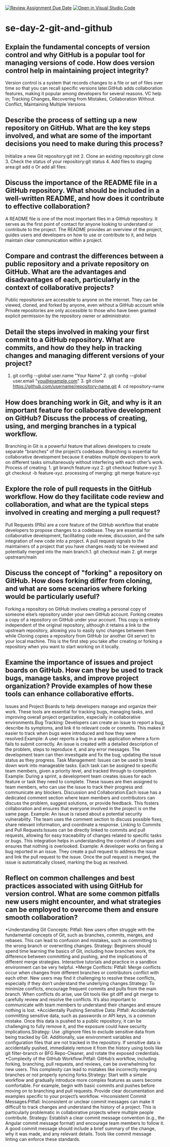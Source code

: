 [![Review Assignment Due Date](https://classroom.github.com/assets/deadline-readme-button-22041afd0340ce965d47ae6ef1cefeee28c7c493a6346c4f15d667ab976d596c.svg)](https://classroom.github.com/a/8wgCKhpZ)
[![Open in Visual Studio Code](https://classroom.github.com/assets/open-in-vscode-2e0aaae1b6195c2367325f4f02e2d04e9abb55f0b24a779b69b11b9e10269abc.svg)](https://classroom.github.com/online_ide?assignment_repo_id=15583750&assignment_repo_type=AssignmentRepo)
# se-day-2-git-and-github
## Explain the fundamental concepts of version control and why GitHub is a popular tool for managing versions of code. How does version control help in maintaining project integrity?
Version control is a system that records changes to a file or set of files over time so that you can recall specific versions later.GitHub adds collaboration features, making it popular among developers for several reasons. VC help in; Tracking Changes, Recovering from Mistakes, Collaboration Without Conflict, Maintaining Multiple Versions
## Describe the process of setting up a new repository on GitHub. What are the key steps involved, and what are some of the important decisions you need to make during this process?
Initialize a new Git repository:git init 2. Clone an existing repository:git clone <repository-url> 3. Check the status of your repository:git status 4. Add files to staging area:git add <file-name>o Or add all files:
## Discuss the importance of the README file in a GitHub repository. What should be included in a well-written README, and how does it contribute to effective collaboration?
A README file is one of the most important files in a GitHub repository. It serves as the first point of contact for anyone looking to understand or contribute to the project. The README provides an overview of the project, guides users and developers on how to use or contribute to it, and helps maintain clear communication within a project.
## Compare and contrast the differences between a public repository and a private repository on GitHub. What are the advantages and disadvantages of each, particularly in the context of collaborative projects?
Public repositories are accessible to anyone on the internet. They can be viewed, cloned, and forked by anyone, even without a GitHub account while Private repositories are only accessible to those who have been granted explicit permission by the repository owner or administrator.
## Detail the steps involved in making your first commit to a GitHub repository. What are commits, and how do they help in tracking changes and managing different versions of your project?
1. git config --global user.name "Your Name"  2. git config --global user.email "you@example.com" 3. git clone https://github.com/username/repository-name.git  4. cd repository-name
## How does branching work in Git, and why is it an important feature for collaborative development on GitHub? Discuss the process of creating, using, and merging branches in a typical workflow.
Branching in Git is a powerful feature that allows developers to create separate "branches" of the project’s codebase. Branching is essential for collaborative development because it enables multiple developers to work on different tasks simultaneously without interfering with each other’s work.  Process of creating: 1. git branch feature-xyz 2. git checkout feature-xyz 3. git checkout -b feature-xyz. processing of merging: git merge feature-xyz
## Explore the role of pull requests in the GitHub workflow. How do they facilitate code review and collaboration, and what are the typical steps involved in creating and merging a pull request?
Pull Requests (PRs) are a core feature of the GitHub workflow that enable developers to propose changes to a codebase. They are essential for collaborative development, facilitating code review, discussion, and the safe integration of new code into a project. A pull request signals to the maintainers of a project that you have changes ready to be reviewed and potentially merged into the main branch.1. git checkout main 2. git merge upstream/main
## Discuss the concept of "forking" a repository on GitHub. How does forking differ from cloning, and what are some scenarios where forking would be particularly useful?
Forking a repository on GitHub involves creating a personal copy of someone else’s repository under your own GitHub account. Forking creates a copy of a repository on GitHub under your account. This copy is entirely independent of the original repository, although it retains a link to the upstream repository, allowing you to easily sync changes between them while Cloning copies a repository from GitHub (or another Git server) to your local machine. This is the first step you take after creating or forking a repository when you want to start working on it locally.
## Examine the importance of issues and project boards on GitHub. How can they be used to track bugs, manage tasks, and improve project organization? Provide examples of how these tools can enhance collaborative efforts.
Issues and Project Boards to help developers manage and organize their work. These tools are essential for tracking bugs, managing tasks, and improving overall project organization, especially in collaborative environments.Bug Tracking: Developers can create an issue to report a bug, describe its symptoms, and link it to relevant code or commits. This makes it easier to track when bugs were introduced and how they were resolved.Example: A user reports a bug in a web application where a form fails to submit correctly. An issue is created with a detailed description of the problem, steps to reproduce it, and any error messages. The development team can then investigate and fix the bug, updating the issue status as they progress. Task Management: Issues can be used to break down work into manageable tasks. Each task can be assigned to specific team members, given a priority level, and tracked through to completion. Example: During a sprint, a development team creates issues for each feature or task they need to complete. These issues are then assigned to team members, who can use the issue to track their progress and communicate any blockers. Discussion and Collaboration:Each issue has a dedicated comment section where team members and contributors can discuss the problem, suggest solutions, or provide feedback. This fosters collaboration and ensures that everyone involved in the project is on the same page. Example: An issue is raised about a potential security vulnerability. The team uses the comment section to discuss possible fixes, share relevant information, and coordinate a response. Linking to Commits and Pull Requests:Issues can be directly linked to commits and pull requests, allowing for easy traceability of changes related to specific tasks or bugs. This integration helps in understanding the context of changes and ensures that nothing is overlooked. Example: A developer works on fixing a bug reported in an issue. They create a pull request to address the issue and link the pull request to the issue. Once the pull request is merged, the issue is automatically closed, marking the bug as resolved.
## Reflect on common challenges and best practices associated with using GitHub for version control. What are some common pitfalls new users might encounter, and what strategies can be employed to overcome them and ensure smooth collaboration?
*Understanding Git Concepts: Pitfall: New users often struggle with the fundamental concepts of Git, such as branches, commits, merges, and rebases. This can lead to confusion and mistakes, such as committing to the wrong branch or overwriting changes. Strategy: Beginners should spend time learning the basics of Git, including how branches work, the difference between committing and pushing, and the implications of different merge strategies. Interactive tutorials and practice in a sandbox environment can be very helpful. *Merge Conflicts: Pitfall: Merge conflicts occur when changes from different branches or contributors conflict with each other. New users may find it challenging to resolve these conflicts, especially if they don’t understand the underlying changes.Strategy: To minimize conflicts, encourage frequent commits and pulls from the main branch. When conflicts do arise, use Git tools like git diff and git merge to carefully review and resolve the conflicts. It’s also important to communicate with team members to understand their changes and ensure nothing is lost. *Accidentally Pushing Sensitive Data: Pitfall: Accidentally committing sensitive data, such as passwords or API keys, is a common mistake. Once this data is pushed to a public repository, it can be challenging to fully remove it, and the exposure could have security implications.Strategy: Use .gitignore files to exclude sensitive data from being tracked by Git. Additionally, use environment variables and configuration files that are not tracked in the repository. If sensitive data is accidentally pushed, immediately remove it from the history using tools like git filter-branch or BFG Repo-Cleaner, and rotate the exposed credentials. *Complexity of the GitHub Workflow:Pitfall: GitHub’s workflow, including forking, branching, pull requests, and reviews, can be overwhelming for new users. This complexity can lead to mistakes like incorrectly merging branches or not properly syncing forks.Strategy: Start with a simple workflow and gradually introduce more complex features as users become comfortable. For example, begin with basic commits and pushes before moving on to branching and pull requests. Provide clear documentation and examples specific to your project’s workflow. *Inconsistent Commit Messages:Pitfall: Inconsistent or unclear commit messages can make it difficult to track changes and understand the history of a project. This is particularly problematic in collaborative projects where multiple people contribute. Strategy: Establish a clear commit message convention (e.g., the Angular commit message format) and encourage team members to follow it. A good commit message should include a brief summary of the change, why it was made, and any relevant details. Tools like commit message linting can enforce these standards.
